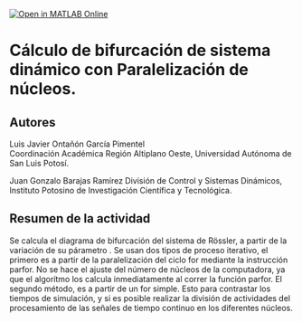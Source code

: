 [![Open in MATLAB Online](https://www.mathworks.com/images/responsive/global/open-in-matlab-online.svg)](https://matlab.mathworks.com/open/github/v1?repo=luisjavier-ontanon/ParallelBifurcationDynamicalSystem)

# Cálculo de bifurcación de sistema dinámico con Paralelización de núcleos. 

## Autores
Luis Javier Ontañón García Pimentel  
Coordinación Académica Región Altiplano Oeste, Universidad Autónoma de San Luis Potosí.

Juan Gonzalo Barajas Ramírez
División de Control y Sistemas Dinámicos, Instituto Potosino de Investigación Científica y Tecnológica.

## Resumen de la actividad
Se calcula el diagrama de bifurcación del sistema de Rössler, a partir de la variación de su párametro . Se usan dos tipos de proceso iterativo, el primero es a partir de la paralelización del ciclo for mediante la instrucción parfor. No se hace el ajuste del número de núcleos de la computadora, ya que el algorítmo los calcula inmediatamente al correr la función parfor.
El segundo método, es a partir de un for simple. Esto para contrastar los tiempos de simulación, y si es posible realizar la división de actividades del procesamiento de las señales de tiempo continuo en los diferentes núcleos.
 

